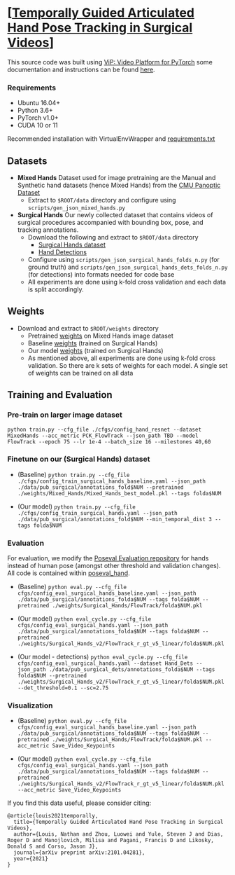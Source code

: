 # [[Temporally Guided Articulated Hand Pose Tracking in Surgical Videos](https://arxiv.org/abs/2101.04281)]

This source code was built using [ViP: Video Platform for PyTorch](https://github.com/MichiganCOG/ViP) some documentation and instructions can be found [here](https://github.com/MichiganCOG/ViP/wiki).

### Requirements
- Ubuntu 16.04+
- Python 3.6+
- PyTorch v1.0+
- CUDA 10 or 11

Recommended installation with VirtualEnvWrapper and [requirements.txt](https://github.com/MichiganCOG/Surgical_Hands_RELEASE/blob/main/requirements.txt)

## Datasets
 - **Mixed Hands** Dataset used for image pretraining are the Manual and Synthetic hand datasets (hence Mixed Hands) from the [CMU Panoptic Dataset](http://domedb.perception.cs.cmu.edu/handdb.html)
	- Extract to `$ROOT/data` directory and configure using `scripts/gen_json_mixed_hands.py`
 - **Surgical Hands** Our newly collected dataset that contains videos of surgical procedures accompanied with bounding box, pose, and tracking annotations. 
 	 - Download the following and extract to `$ROOT/data` directory
	  	- [Surgical Hands dataset](https://drive.google.com/file/d/1l5_4rlZLvOim34uHCKic4GUXvXfjDN_9/view?usp=sharing)
	  	- [Hand Detections](https://drive.google.com/file/d/1dWhZF595ixS-XBIeawaS3mY01yfsE_BO/view?usp=sharing)
	 - Configure using `scripts/gen_json_surgical_hands_folds_n.py` (for ground truth) and `scripts/gen_json_surgical_hands_dets_folds_n.py` (for detections) into formats needed for code base
	 - All experiments are done using k-fold cross validation and each data is split accordingly.

## Weights
- Download and extract to `$ROOT/weights` directory
	- Pretrained [weights](https://drive.google.com/drive/folders/1upSSUr4c2_SMmpzfQumoevNYhpig0UuW?usp=sharing) on Mixed Hands image dataset
	- Baseline [weights](https://drive.google.com/drive/folders/1skZGRnX_6SNiB-DROgg1RYBy4qI0BURB?usp=sharing) (trained on Surgical Hands)
	- Our model [weights](https://drive.google.com/drive/folders/1zCnU8drwr1Mzy4rOmaP3mQ-jSXiYOALN?usp=sharing) (trained on Surgical Hands)
	- As mentioned above, all experiments are done using k-fold cross validation. So there are k sets of weights for each model. A single set of weights can be trained on all data

## Training and Evaluation
### Pre-train on larger image dataset
`python train.py --cfg_file ./cfgs/config_hand_resnet --dataset MixedHands --acc_metric PCK_FlowTrack --json_path TBD --model FlowTrack --epoch 75 --lr 1e-4 --batch_size 16 --milestones 40,60 `

### Finetune on our (Surgical Hands) dataset
- (Baseline) `python train.py --cfg_file ./cfgs/config_train_surgical_hands_baseline.yaml --json_path ./data/pub_surgical/annotations_fold$NUM --pretrained ./weights/Mixed_Hands/Mixed_Hands_best_model.pkl --tags folda$NUM`

- (Our model) `python train.py --cfg_file ./cfgs/config_train_surgical_hands.yaml --json_path ./data/pub_surgical/annotations_fold$NUM --min_temporal_dist 3 --tags folda$NUM`

 
### Evaluation
For evaluation, we modify the [Poseval Evaluation repository](https://github.com/leonid-pishchulin/poseval) for hands instead of human pose (amongst other threshold and validation changes). All code is contained within [poseval\_hand](https://github.com/MichiganCOG/Surgical_Hands_RELEASE/tree/main/poseval_hand).
 
- (Baseline) `python eval.py --cfg_file cfgs/config_eval_surgical_hands_baseline.yaml --json_path ./data/pub_surgical/annotations_folda$NUM --tags folda$NUM --pretrained ./weights/Surgical_Hands/FlowTrack/folda$NUM.pkl`

- (Our model) `python eval_cycle.py --cfg_file cfgs/config_eval_surgical_hands.yaml --json_path ./data/pub_surgical/annotations_folda$NUM --tags folda$NUM --pretrained ./weights/Surgical_Hands_v2/FlowTrack_r_gt_v5_linear/folda$NUM.pkl`

- (Our model - detections) `python eval_cycle.py --cfg_file cfgs/config_eval_surgical_hands.yaml --dataset Hand_Dets --json_path ./data/pub_surgical_dets/annotations_folda$NUM --tags folda$NUM --pretrained ./weights/Surgical_Hands_v2/FlowTrack_r_gt_v5_linear/folda$NUM.pkl --det_threshold=0.1 --sc=2.75`

### Visualization
- (Baseline) `python eval.py --cfg_file cfgs/config_eval_surgical_hands_baseline.yaml --json_path ./data/pub_surgical/annotations_folda$NUM --tags folda$NUM --pretrained ./weights/Surgical_Hands/FlowTrack/folda$NUM.pkl --acc_metric Save_Video_Keypoints`

- (Our model) `python eval_cycle.py --cfg_file cfgs/config_eval_surgical_hands.yaml --json_path ./data/pub_surgical/annotations_folda$NUM --tags folda$NUM --pretrained ./weights/Surgical_Hands_v2/FlowTrack_r_gt_v5_linear/folda$NUM.pkl --acc_metric Save_Video_Keypoints`

If you find this data useful, please consider citing:

```
@article{louis2021temporally,
  title={Temporally Guided Articulated Hand Pose Tracking in Surgical Videos},
  author={Louis, Nathan and Zhou, Luowei and Yule, Steven J and Dias, Roger D and Manojlovich, Milisa and Pagani, Francis D and Likosky, Donald S and Corso, Jason J},
  journal={arXiv preprint arXiv:2101.04281},
  year={2021}
}
```
